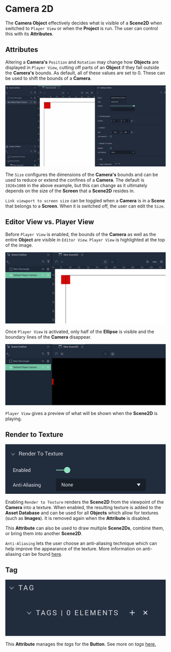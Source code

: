 # Camera 2D

The **Camera Object** effectively decides what is visible of a **Scene2D** when switched to `Player View` or when the **Project** is run. The user can control this with its **Attributes**. 

## Attributes

Altering a **Camera's** `Position` and `Rotation` may change how **Objects** are displayed in `Player View`, cutting off parts of an **Object** if they fall outside the **Camera's** bounds. As default, all of these values are set to 0. These can be used to shift the bounds of a **Camera**. 

![Camera Transformations.](../../.gitbook/assets/cameratransformation2d.gif)

The `Size` configures the dimensions of the **Camera's** bounds and can be used to reduce or extend the confines of a **Camera**. The default is `1920x1080` in the above example, but this can change as it ultimately depends on the size of the **Screen** that a **Scene2D** resides in. 

`Link viewport to screen size` can be toggled when a **Camera** is in a **Scene** that belongs to a **Screen**. When it is switched off, the user can edit the `Size`.

## Editor View vs. Player View

Before `Player View` is enabled, the bounds of the **Camera** as well as the entire **Object** are visible in `Editor View`. `Player View` is highlighted at the top of the image. 

![Camera Editor View.](../../.gitbook/assets/camera2dimage1.png)

Once `Player View` is activated, only half of the **Ellipse** is visible and the boundary lines of the **Camera** disappear. 

![Camera Player View.](../../.gitbook/assets/camera2dimage2.png)

`Player View` gives a preview of what will be shown when the **Scene2D** is playing. 

## Render to Texture

![](../../.gitbook/assets/camera2drendertotexture2.png)


Enabling `Render to Texture` renders the **Scene2D** from the viewpoint of the **Camera** into a texture. When enabled, the resulting texture is added to the **Asset Database** and can be used for all **Objects** which allow for textures (such as **Images**). It is removed again when the **Attribute** is disabled. 

This **Attribute** can also be used to draw multiple **Scene2Ds**, combine them, or bring them into another **Scene2D**.

`Anti-Aliasing` lets the user choose an anti-aliasing technique which can help improve the appearance of the texture. More information on anti-aliasing can be found [here](https://www.digitaltrends.com/computing/what-is-anti-aliasing/).

## Tag

![Tag Attributes.](../../.gitbook/assets/buttonattstag.png)

This **Attribute** manages the *tags* for the **Button**. See more on *tags* [here.](../attributes/common-attributes/tag.md)
